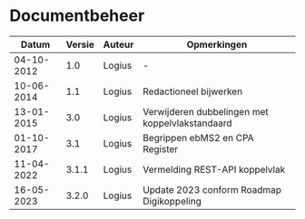 # Documentbeheer

| Datum      | Versie | Auteur | Opmerkingen                                     |
|------------|--------|--------|-------------------------------------------------|
| 04-10-2012 | 1.0    | Logius | -                                               |
| 10-06-2014 | 1.1    | Logius | Redactioneel bijwerken                          |
| 13-01-2015 | 3.0    | Logius | Verwijderen dubbelingen met koppelvlakstandaard |
| 01-10-2017 | 3.1    | Logius | Begrippen ebMS2 en CPA Register                 |
| 11-04-2022 | 3.1.1  | Logius | Vermelding REST-API koppelvlak                  |
| 16-05-2023 | 3.2.0  | Logius | Update 2023 conform Roadmap Digikoppeling       |

